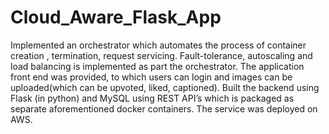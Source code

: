 # Cloud_Aware_Flask_App

Implemented an orchestrator which automates the process of container creation , termination, request servicing. 
Fault-tolerance, autoscaling and load balancing is implemented as part the orchestrator. The application front end was provided, 
to which users can login and images can be uploaded(which can be upvoted, liked, captioned). Built the backend using Flask (in python) 
and MySQL using REST API’s which is packaged as separate aforementioned docker containers. The service was deployed on AWS.
